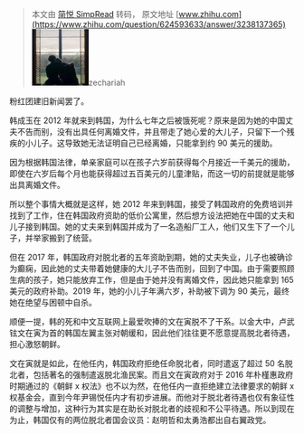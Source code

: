> 本文由 [简悦 SimpRead](http://ksria.com/simpread/) 转码， 原文地址 [www.zhihu.com](https://www.zhihu.com/question/624593633/answer/3238137365) ![4bcd49cc0e411d69a123739e7f0a308f_MD5](../assets/4bcd49cc0e411d69a123739e7f0a308f_MD5.jpg)zechariah

粉红团建旧新闻罢了。

韩成玉在 2012 年就来到韩国，为什么七年之后被饿死呢？原来是因为她的中国丈夫不告而别，没有出具任何离婚文件，并且带走了她心爱的大儿子，只留下一个残疾的小儿子。这导致她无法证明自己已经离婚，只能拿到约 90 美元的援助。

因为根据韩国法律，单亲家庭可以在孩子六岁前获得每个月接近一千美元的援助，即使在六岁后每个月也能获得超过五百美元的儿童津贴，而这一切的前提就是能够出具离婚文件。

所以整个事情大概就是这样，她 2012 年来到韩国，接受了韩国政府的免费培训并找到了工作，住在韩国政府资助的低价公寓里，然后想方设法把她在中国的丈夫和儿子接到韩国。她的丈夫来到韩国并成为了一名造船厂工人，他们又生下了一个儿子，并举家搬到了统营。

但在 2017 年，韩国政府对脱北者的五年资助到期，她的丈夫失业，儿子也被确诊为癫痫，因此她的丈夫带着她健康的大儿子不告而别，回到了中国。由于需要照顾生病的孩子，她只能放弃工作，但是由于她并没有离婚文件，因此她只能拿到 165 美元的政府补助。2019 年，她的小儿子年满六岁，补助被下调为 90 美元，最终她在绝望与困顿中自杀。

顺便一提，韩的死和中文互联网上最爱吹捧的文在寅脱不了干系。以金大中，卢武铉文在寅为首的韩国左翼主张对朝缓和，因此他们往往更不愿意提高脱北者待遇，担心激怒朝鲜。

文在寅就是如此，在他任内，韩国政府拒绝任命脱北者，同时遣返了超过 50 名脱北者，包括著名的强制遣返脱北渔民案。而且文在寅政府对于 2016 年朴槿惠政府时期通过的《朝鲜 x 权法》也不以为然，在他任内一直拒绝建立法律要求的朝鲜 x 权基金会，直到今年尹锡悦任内才有初步进展。而他对于脱北者待遇也仅有象征性的调整与增加，这种行为其实是在助长对脱北者的歧视和不公平待遇。所以到现在为止，韩国仅有的两位脱北者国会议员：赵明哲和太勇浩都出自右翼政党。